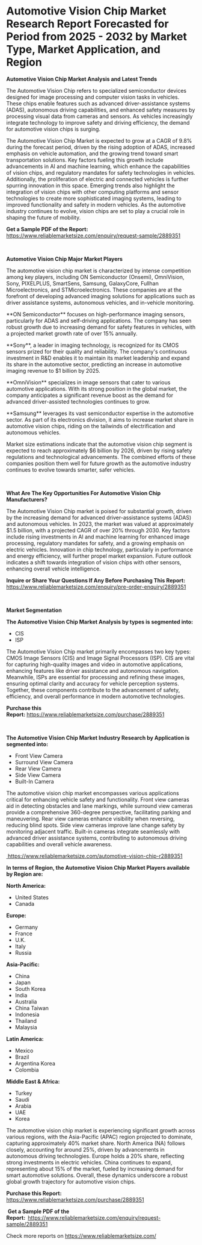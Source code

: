 <p><h1>Automotive Vision Chip Market Research Report Forecasted for Period from 2025 -  2032 by Market Type, Market Application, and Region</h1></p><p><strong>Automotive Vision Chip Market Analysis and Latest Trends</strong></p>
<p><p>The Automotive Vision Chip refers to specialized semiconductor devices designed for image processing and computer vision tasks in vehicles. These chips enable features such as advanced driver-assistance systems (ADAS), autonomous driving capabilities, and enhanced safety measures by processing visual data from cameras and sensors. As vehicles increasingly integrate technology to improve safety and driving efficiency, the demand for automotive vision chips is surging.</p><p>The Automotive Vision Chip Market is expected to grow at a CAGR of 9.8% during the forecast period, driven by the rising adoption of ADAS, increased emphasis on vehicle automation, and the growing trend toward smart transportation solutions. Key factors fueling this growth include advancements in AI and machine learning, which enhance the capabilities of vision chips, and regulatory mandates for safety technologies in vehicles. Additionally, the proliferation of electric and connected vehicles is further spurring innovation in this space. Emerging trends also highlight the integration of vision chips with other computing platforms and sensor technologies to create more sophisticated imaging systems, leading to improved functionality and safety in modern vehicles. As the automotive industry continues to evolve, vision chips are set to play a crucial role in shaping the future of mobility.</p></p>
<p><strong>Get a Sample PDF of the Report:&nbsp;</strong> <a href="https://www.reliablemarketsize.com/enquiry/request-sample/2889351?utm_campaign=3072&utm_medium=2&utm_source=Github&utm_content=ia&utm_term=14032025&utm_id=automotive-vision-chip">https://www.reliablemarketsize.com/enquiry/request-sample/2889351</a></p>
<p>&nbsp;</p>
<p><strong>Automotive Vision Chip Major Market Players</strong></p>
<p><p>The automotive vision chip market is characterized by intense competition among key players, including ON Semiconductor (Onsemi), OmniVision, Sony, PIXELPLUS, SmartSens, Samsung, GalaxyCore, Fullhan Microelectronics, and STMicroelectronics. These companies are at the forefront of developing advanced imaging solutions for applications such as driver assistance systems, autonomous vehicles, and in-vehicle monitoring.</p><p>**ON Semiconductor** focuses on high-performance imaging sensors, particularly for ADAS and self-driving applications. The company has seen robust growth due to increasing demand for safety features in vehicles, with a projected market growth rate of over 15% annually. </p><p>**Sony**, a leader in imaging technology, is recognized for its CMOS sensors prized for their quality and reliability. The company's continuous investment in R&D enables it to maintain its market leadership and expand its share in the automotive sector, predicting an increase in automotive imaging revenue to $1 billion by 2025.</p><p>**OmniVision** specializes in image sensors that cater to various automotive applications. With its strong position in the global market, the company anticipates a significant revenue boost as the demand for advanced driver-assisted technologies continues to grow.</p><p>**Samsung** leverages its vast semiconductor expertise in the automotive sector. As part of its electronics division, it aims to increase market share in automotive vision chips, riding on the tailwinds of electrification and autonomous vehicles. </p><p>Market size estimations indicate that the automotive vision chip segment is expected to reach approximately $6 billion by 2026, driven by rising safety regulations and technological advancements. The combined efforts of these companies position them well for future growth as the automotive industry continues to evolve towards smarter, safer vehicles.</p></p>
<p>&nbsp;</p>
<p><strong>What Are The Key Opportunities For Automotive Vision Chip Manufacturers?</strong></p>
<p><p>The Automotive Vision Chip market is poised for substantial growth, driven by the increasing demand for advanced driver-assistance systems (ADAS) and autonomous vehicles. In 2023, the market was valued at approximately $1.5 billion, with a projected CAGR of over 20% through 2030. Key factors include rising investments in AI and machine learning for enhanced image processing, regulatory mandates for safety, and a growing emphasis on electric vehicles. Innovation in chip technology, particularly in performance and energy efficiency, will further propel market expansion. Future outlook indicates a shift towards integration of vision chips with other sensors, enhancing overall vehicle intelligence.</p></p>
<p><strong>Inquire or Share Your Questions If Any Before Purchasing This Report:</strong> <a href="https://www.reliablemarketsize.com/enquiry/pre-order-enquiry/2889351?utm_campaign=3072&utm_medium=2&utm_source=Github&utm_content=ia&utm_term=14032025&utm_id=automotive-vision-chip">https://www.reliablemarketsize.com/enquiry/pre-order-enquiry/2889351</a></p>
<p>&nbsp;</p>
<p><strong>Market Segmentation</strong></p>
<p><strong>The Automotive Vision Chip Market Analysis by types is segmented into:</strong></p>
<p><ul><li>CIS</li><li>ISP</li></ul></p>
<p><p>The Automotive Vision Chip market primarily encompasses two key types: CMOS Image Sensors (CIS) and Image Signal Processors (ISP). CIS are vital for capturing high-quality images and video in automotive applications, enhancing features like driver assistance and autonomous navigation. Meanwhile, ISPs are essential for processing and refining these images, ensuring optimal clarity and accuracy for vehicle perception systems. Together, these components contribute to the advancement of safety, efficiency, and overall performance in modern automotive technologies.</p></p>
<p><strong>Purchase this Report:&nbsp;</strong><a href="https://www.reliablemarketsize.com/purchase/2889351?utm_campaign=3072&utm_medium=2&utm_source=Github&utm_content=ia&utm_term=14032025&utm_id=automotive-vision-chip">https://www.reliablemarketsize.com/purchase/2889351</a></p>
<p>&nbsp;</p>
<p><strong>The Automotive Vision Chip Market Industry Research by Application is segmented into:</strong></p>
<p><ul><li>Front View Camera</li><li>Surround View Camera</li><li>Rear View Camera</li><li>Side View Camera</li><li>Built-In Camera</li></ul></p>
<p><p>The automotive vision chip market encompasses various applications critical for enhancing vehicle safety and functionality. Front view cameras aid in detecting obstacles and lane markings, while surround view cameras provide a comprehensive 360-degree perspective, facilitating parking and maneuvering. Rear view cameras enhance visibility when reversing, reducing blind spots. Side view cameras improve lane change safety by monitoring adjacent traffic. Built-in cameras integrate seamlessly with advanced driver assistance systems, contributing to autonomous driving capabilities and overall vehicle awareness.</p></p>
<p><a href="https://www.reliablemarketsize.com/automotive-vision-chip-r2889351?utm_campaign=3072&utm_medium=2&utm_source=Github&utm_content=ia&utm_term=14032025&utm_id=automotive-vision-chip">&nbsp;https://www.reliablemarketsize.com/automotive-vision-chip-r2889351</a></p>
<p><strong>In terms of Region, the Automotive Vision Chip Market Players available by Region are:</strong></p>
<p>
    <p> <strong> North America: </strong>
        <ul>
            <li>United States</li>
            <li>Canada</li>
        </ul>
        </p> 
    <p> <strong> Europe: </strong>
        <ul>
            <li>Germany</li>
            <li>France</li>
            <li>U.K.</li>
            <li>Italy</li>
            <li>Russia</li>
        </ul>
        </p> 
    <p> <strong> Asia-Pacific: </strong>
        <ul>
            <li>China</li>
            <li>Japan</li>
            <li>South Korea</li>
            <li>India</li>
            <li>Australia</li>
            <li>China Taiwan</li>
            <li>Indonesia</li>
            <li>Thailand</li>
            <li>Malaysia</li>
        </ul>
        </p> 
    <p> <strong> Latin America: </strong>
        <ul>
            <li>Mexico</li>
            <li>Brazil</li>
            <li>Argentina Korea</li>
            <li>Colombia</li>
        </ul>
        </p> 
    <p> <strong> Middle East & Africa: </strong>
        <ul>
            <li>Turkey</li>
            <li>Saudi</li>
            <li>Arabia</li>
            <li>UAE</li>
            <li>Korea</li>
        </ul>
    </p>
    </p>
<p><p>The automotive vision chip market is experiencing significant growth across various regions, with the Asia-Pacific (APAC) region projected to dominate, capturing approximately 40% market share. North America (NA) follows closely, accounting for around 25%, driven by advancements in autonomous driving technologies. Europe holds a 20% share, reflecting strong investments in electric vehicles. China continues to expand, representing about 15% of the market, fueled by increasing demand for smart automotive solutions. Overall, these dynamics underscore a robust global growth trajectory for automotive vision chips.</p></p>
<p><strong>Purchase this Report: </strong><a href="https://www.reliablemarketsize.com/purchase/2889351?utm_campaign=3072&utm_medium=2&utm_source=Github&utm_content=ia&utm_term=14032025&utm_id=automotive-vision-chip">https://www.reliablemarketsize.com/purchase/2889351</a></p>
<p>&nbsp;<strong>Get a Sample PDF of the Report:&nbsp;&nbsp;</strong><a href="https://www.reliablemarketsize.com/enquiry/request-sample/2889351?utm_campaign=3072&utm_medium=2&utm_source=Github&utm_content=ia&utm_term=14032025&utm_id=automotive-vision-chip">https://www.reliablemarketsize.com/enquiry/request-sample/2889351</a></p>
<p><strong></strong></p>
<p>Check more reports on <a href="https://www.reliablemarketsize.com/?utm_campaign=3072&utm_medium=2&utm_source=Github&utm_content=ia&utm_term=14032025&utm_id=automotive-vision-chip">https://www.reliablemarketsize.com/</a></p>